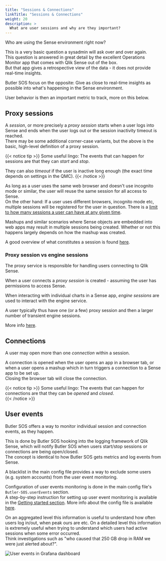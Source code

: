 ```yaml
---
title: "Sessions & Connections"
linkTitle: "Sessions & Connections"
weight: 20
description: >
  What are user sessions and why are they important?
---
```


Who are using the Sense environment right now?

This is a very basic question a sysadmin will ask over and over again.  
This question is answered in great detail by the excellent Operations Monitor app that comes with Qlik Sense out of the box.  
But that app gives a retrospective view of the data - it does not provide real-time insights.

Butler SOS focus on the opposite: Give as close to real-time insights as possible into what's happening in the Sense environment.

User behavior is then an important metric to track, more on this below.

## Proxy sessions

A _session_, or more precisely a _proxy session_ starts when a user logs into Sense and ends when the user logs out or the session inactivity timeout is reached.  
There may be some additional corner-case variants, but the above is the basic, high-level definition of a proxy session.

{{< notice tip >}}
Some useful lingo: The events that can happen for sessions are that they can _start_ and _stop_.

They can also _timeout_ if the user is inactive long enough (the exact time depends on settings in the QMC).
{{< /notice >}}

As long as a user uses the same web browser and doesn't use incognito mode or similar, the user will reuse the same session for all access to Sense.  
On the other hand: If a user uses different browsers, incognito mode etc, multiple sessions will be registered for the user in question. There is a [limit to how many sessions a user can have at any given time](https://community.qlik.com/t5/Knowledge-Base/Increase-max-parallel-SessionCount-for-Qlik-Sense-end-user/ta-p/1717086).

Mashups and similar scenarios where Sense objects are embedded into web apps may result in multiple sessions being created. Whether or not this happens largely depends on how the mashup was created.

A good overview of what constitutes a session is found [here](https://community.qlik.com/t5/Knowledge-Base/How-to-count-sessions-in-Qlik-Sense/ta-p/1714209).

### Proxy session vs engine sessions

The proxy service is responsible for handling users connecting to Qlik Sense.

When a user connects a _proxy session_ is created - assuming the user has permissions to access Sense.

When interacting with individual charts in a Sense app, _engine sessions_ are used to interact with the engine service.

A user typically thus have one (or a few) proxy session and then a larger number of transient engine sessions.

More info [here](https://help.qlik.com/en-US/sense-developer/May2024/Subsystems/Platform/Content/Sense_PlatformOverview/Concepts/sessions.htm).

## Connections

A user may open more than one _connection_ within a session.

A connection is opened when the user opens an app in a browser tab, or when a user opens a mashup which in turn triggers a connection to a Sense app to be set up.  
Closing the browser tab will close the connection.

{{< notice tip >}}
Some useful lingo: The events that can happen for connections are that they can be _opened_ and _closed_.  
{{< /notice >}}

## User events

Butler SOS offers a way to monitor individual session and connection events, as they happen.

This is done by Butler SOS hooking into the logging framework of Qlik Sense, which will notify Butler SOS when users start/stop sessions or connections are being open/closed.  
The concept is identical to how Butler SOS gets metrics and log events from Sense.

A blacklist in the main config file provides a way to exclude some users (e.g. system accounts) from the user event monitoring.

Configuration of user events monitoring is done in the main config file's `Butler-SOS.userEvents` section.  
A step-by-step instruction for setting up user event monitoring is available in the [Getting started section](/docs/getting_started/setup/user-events/).
More info about the config file is available [here](/docs/reference/config_file_format/).

On an aggregated level this information is useful to understand how often users log in/out, when peak ours are etc.
On a detailed level this information is extremely useful when trying to understand which users had active sessions when some error occurred.  
Think investigations such as "who caused that 250 GB drop in RAM we were just alerted about?".

![User events in Grafana dashboard](butler-sos-user-events-graph-1.png "User events in Grafana dashboard")

